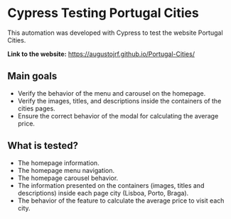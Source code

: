 # Cypress Testing Portugal Cities

This automation was developed with Cypress to test the website Portugal Cities.

**Link to the website:** https://augustojrf.github.io/Portugal-Cities/

## Main goals

- Verify the behavior of the menu and carousel on the homepage.
- Verify the images, titles, and descriptions inside the containers of the cities pages.
- Ensure the correct behavior of the modal for calculating the average price.
  
## What is tested?

- The homepage information.
- The homepage menu navigation.
- The homepage carousel behavior.
- The information presented on the containers (images, titles and descriptions) inside each page city (Lisboa, Porto, Braga).
- The behavior of the feature to calculate the average price to visit each city.


